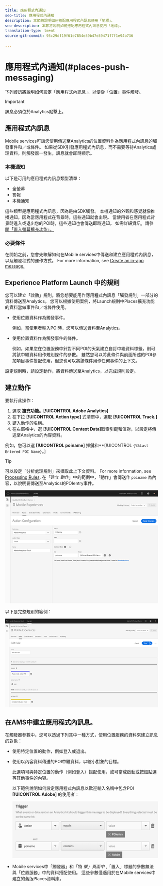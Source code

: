 ```yaml
---
title: 應用程式內通知
seo-title: 應用程式內通知
description: 本節將說明如何搭配應用程式內訊息使用「地標」。
seo-description: 本節將說明如何搭配應用程式內訊息使用「地標」。
translation-type: tm+mt
source-git-commit: 95c29df19f61e7854e39b47e39471f7f1e94b736

---
```



# 應用程式內通知(#places-push-messaging)

下列資訊將說明如何設定「應用程式內訊息」，以便從「位置」事件觸發。

>[!IMPORTANT]
>
>訊息必須位於Analytics點擊上。

## 應用程式內訊息

Mobile services可讓您使用傳送至Analytics的位置資料作為應用程式內訊息的觸發事件和／或條件。 如果從SDK引發應用程式內訊息，而不需要等待Analytics處理資料，則觸發器一發生，訊息就會即時顯示。

### 本機通知

以下是可用的應用程式內訊息類型清單：

* 全螢幕
* 警報
* 本機通知

這些類型是應用程式內訊息，因為是由SDK觸發。 本機通知的外觀和感覺就像推播通知，因為當應用程式在背景時，這些通知就會出現。 當使用者在應用程式背景時進入或退出您的POI時，這些通知也會傳送即時通知。 如需詳細資訊，請參 [閱「置入螢幕擴充功能」。](/help/places-ext-aep-sdks/places-monitor-extension/places-monitor-extension.md)

### 必要條件

在開始之前，您會先瞭解如何在Mobile services中傳送和建立應用程式內訊息，以及觸發程式的運作方式。 For more information, see [Create an in-app message.](https://docs.adobe.com/content/help/en/mobile-services/using/messaging-ug/inapp-messages/t-in-app-message.html)

##  Experience Platform Launch 中的規則

您可以建立「啟動」規則，將您想要能用作應用程式內訊息「觸發規則」一部分的資料傳送至Analytics。 您可以根據使用案例，將Launch規則中Places擴充功能的資料當做事件和／或條件使用。

* 使用位置資料作為觸發事件。

   例如，當使用者輸入POI時，您可以傳送資料至Analytics。

* 使用位置資料作為觸發事件的條件。

   例如，如果您在位置服務中針對不同POI的天氣建立自訂中繼資料標籤，則可將該中繼資料用作規則條件的參數。 雖然您可以將此條件與前面所述的POI參加項目事件搭配使用，但您也可以將該條件用作任何事件的上下文。

設定規則時，請設定動作，將資料傳送至Analytics，以完成規則設定。

## 建立動作

要執行此操作：

1. 選取 **擴充功能。[!UICONTROL Adobe Analytics]**
1. 在下拉 **[!UICONTROL Action type]** 式清單中，選取 **[!UICONTROL Track.]**
1. 鍵入動作的名稱。
1. 在右窗格中，選 **[!UICONTROL Context Data]**&#x200B;取索引鍵和值對，以設定將傳送至Analytics的內容資料。

例如，您可以選 **[!UICONTROL poiname]** 擇鍵和**[!UICONTROL `{%%Last Entered POI Name}`。]

>[!TIP]
>
>可以設定「分析處理規則」來擷取此上下文資料。 For more information, see [Processing Rules](https://docs.adobe.com/content/help/en/analytics/implementation/analytics-basics/ref-processing-rules.html). 在「建立 *動作*」中的範例中，「動作」會傳送作 `poiname` 為內容，以說明要傳送至Analytics的POIentry事件。

![建立操作](/help/assets/configure-action.png)

以下是完整規則的範例：

![已完成規則](/help/assets/create-a-rule.png)

## 在AMS中建立應用程式內訊息。

在觸發器參數中，您可以透過下列其中一種方式，使用位置服務的資料來建立訊息的對象：

* 使用特定位置的動作，例如登入或退出。
* 使用以內容資料傳送的POI中繼資料，以縮小對象的目標。

   此選項可與特定位置的動作（例如登入）搭配使用，或可當成啟動或按鈕點選等其他事件的內容。

   以下範例說明如何設定應用程式內訊息以歡迎輸入名稱中包含POI **[!UICONTROL Adobe]** 的使用者：

   ![觸發參數](/help/assets/trigger-parameters.png)

* Mobile services中「觸發器」和「特 *徵」頁面中* ,「置入」標題的參數無法與「位置服務」中的資料搭配使用。 這些參數僅適用於在Mobile services中建立的舊版Places資料庫。